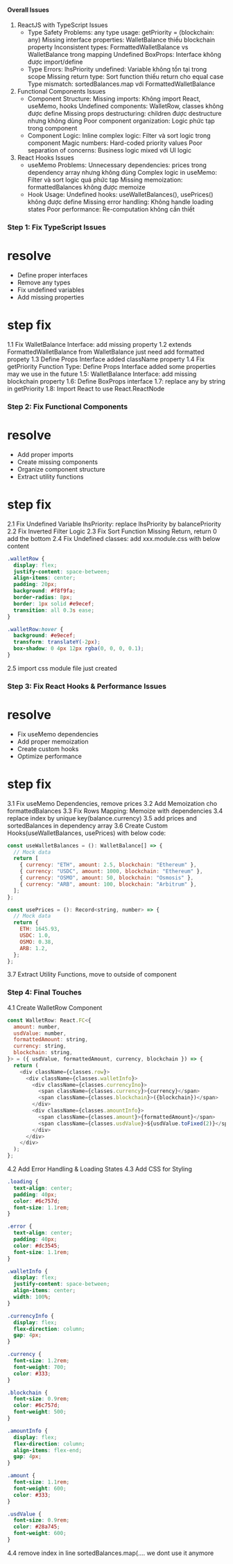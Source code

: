 #### Overall Issues

1. ReactJS with TypeScript Issues
   - Type Safety Problems:
     any type usage: getPriority = (blockchain: any)
     Missing interface properties: WalletBalance thiếu blockchain property
     Inconsistent types: FormattedWalletBalance vs WalletBalance trong mapping
     Undefined BoxProps: Interface không được import/define
   - Type Errors:
     lhsPriority undefined: Variable không tồn tại trong scope
     Missing return type: Sort function thiếu return cho equal case
     Type mismatch: sortedBalances.map với FormattedWalletBalance
2. Functional Components Issues
   - Component Structure:
     Missing imports: Không import React, useMemo, hooks
     Undefined components: WalletRow, classes không được define
     Missing props destructuring: children được destructure nhưng không dùng
     Poor component organization: Logic phức tạp trong component
   - Component Logic:
     Inline complex logic: Filter và sort logic trong component
     Magic numbers: Hard-coded priority values
     Poor separation of concerns: Business logic mixed với UI logic
3. React Hooks Issues
   - useMemo Problems:
     Unnecessary dependencies: prices trong dependency array nhưng không dùng
     Complex logic in useMemo: Filter và sort logic quá phức tạp
     Missing memoization: formattedBalances không được memoize
   - Hook Usage:
     Undefined hooks: useWalletBalances(), usePrices() không được define
     Missing error handling: Không handle loading states
     Poor performance: Re-computation không cần thiết

### Step 1: Fix TypeScript Issues

# resolve

- Define proper interfaces
- Remove any types
- Fix undefined variables
- Add missing properties

# step fix

1.1 Fix WalletBalance Interface: add missing property
1.2 extends FormattedWalletBalance from WalletBalance just need add formatted propety
1.3 Define Props Interface added className property
1.4 Fix getPriority Function Type: Define Props Interface added some properties may we use in the future
1.5: WalletBalance Interface: add missing blockchain property
1.6: Define BoxProps interface
1.7: replace any by string in getPriority
1.8: Import React to use React.ReactNode

### Step 2: Fix Functional Components

# resolve

- Add proper imports
- Create missing components
- Organize component structure
- Extract utility functions

# step fix

2.1 Fix Undefined Variable lhsPriority: replace lhsPriority by balancePriority
2.2 Fix Inverted Filter Logic
2.3 Fix Sort Function Missing Return, return 0 add the bottom
2.4 Fix Undefined classes: add xxx.module.css with below content

```css
.walletRow {
  display: flex;
  justify-content: space-between;
  align-items: center;
  padding: 20px;
  background: #f8f9fa;
  border-radius: 8px;
  border: 1px solid #e9ecef;
  transition: all 0.3s ease;
}

.walletRow:hover {
  background: #e9ecef;
  transform: translateY(-2px);
  box-shadow: 0 4px 12px rgba(0, 0, 0, 0.1);
}
```

2.5 import css module file just created

### Step 3: Fix React Hooks & Performance Issues

# resolve

- Fix useMemo dependencies
- Add proper memoization
- Create custom hooks
- Optimize performance

# step fix

3.1 Fix useMemo Dependencies, remove prices
3.2 Add Memoization cho formattedBalances
3.3 Fix Rows Mapping: Memoize with dependencies
3.4 replace index by unique key(balance.currency)
3.5 add prices and sortedBalances in dependency array
3.6 Create Custom Hooks(useWalletBalances, usePrices) with below code:

```js
const useWalletBalances = (): WalletBalance[] => {
  // Mock data
  return [
    { currency: "ETH", amount: 2.5, blockchain: "Ethereum" },
    { currency: "USDC", amount: 1000, blockchain: "Ethereum" },
    { currency: "OSMO", amount: 50, blockchain: "Osmosis" },
    { currency: "ARB", amount: 100, blockchain: "Arbitrum" },
  ];
};

const usePrices = (): Record<string, number> => {
  // Mock data
  return {
    ETH: 1645.93,
    USDC: 1.0,
    OSMO: 0.38,
    ARB: 1.2,
  };
};
```

3.7 Extract Utility Functions, move to outside of component

### Step 4: Final Touches

4.1 Create WalletRow Component

```js
const WalletRow: React.FC<{
  amount: number,
  usdValue: number,
  formattedAmount: string,
  currency: string,
  blockchain: string,
}> = ({ usdValue, formattedAmount, currency, blockchain }) => {
  return (
    <div className={classes.row}>
      <div className={classes.walletInfo}>
        <div className={classes.currencyÌno}>
          <span className={classes.currency}>{currency}</span>
          <span className={classes.blockchain}>({blockchain})</span>
        </div>
        <div className={classes.amountInfo}>
          <span className={classes.amount}>{formattedAmount}</span>
          <span className={classes.usdValue}>${usdValue.toFixed(2)}</span>
        </div>
      </div>
    </div>
  );
};
```

4.2 Add Error Handling & Loading States
4.3 Add CSS for Styling

```css
.loading {
  text-align: center;
  padding: 40px;
  color: #6c757d;
  font-size: 1.1rem;
}

.error {
  text-align: center;
  padding: 40px;
  color: #dc3545;
  font-size: 1.1rem;
}

.walletInfo {
  display: flex;
  justify-content: space-between;
  align-items: center;
  width: 100%;
}

.currencyInfo {
  display: flex;
  flex-direction: column;
  gap: 4px;
}

.currency {
  font-size: 1.2rem;
  font-weight: 700;
  color: #333;
}

.blockchain {
  font-size: 0.9rem;
  color: #6c757d;
  font-weight: 500;
}

.amountInfo {
  display: flex;
  flex-direction: column;
  align-items: flex-end;
  gap: 4px;
}

.amount {
  font-size: 1.1rem;
  font-weight: 600;
  color: #333;
}

.usdValue {
  font-size: 0.9rem;
  color: #28a745;
  font-weight: 600;
}
```

4.4 remove index in line sortedBalances.map(.... we dont use it anymore
